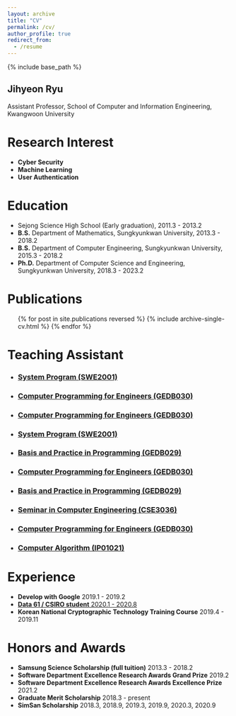```yaml
---
layout: archive
title: "CV"
permalink: /cv/
author_profile: true
redirect_from:
  - /resume
---
```

{% include base_path %}

## Jihyeon Ryu

Assistant Professor, School of Computer and Information Engineering, Kwangwoon University   


# Research Interest

* **Cyber Security**
* **Machine Learning**
* **User Authentication**

# Education

* Sejong Science High School (Early graduation), 2011.3 - 2013.2
* **B.S.** Department of Mathematics, Sungkyunkwan University, 2013.3 - 2018.2
* **B.S.** Department of Computer Engineering, Sungkyunkwan University, 2015.3 - 2018.2
* **Ph.D.** Department of Computer Science and Engineering, Sungkyunkwan University, 2018.3 - 2023.2

Publications
======
  <ul>{% for post in site.publications reversed %}
    {% include archive-single-cv.html %}
  {% endfor %}</ul>
  


# Teaching Assistant

* ### [System Program (SWE2001)](https://janicejihyeon.github.io/teaching/2018-spring-assistant-1)
* ### [Computer Programming for Engineers (GEDB030)](https://janicejihyeon.github.io/teaching/2018-spring-assistant-2)
* ### [Computer Programming for Engineers (GEDB030)](https://janicejihyeon.github.io/teaching/2018-spring-assistant-3)
* ### [System Program (SWE2001)](https://janicejihyeon.github.io/teaching/2018-fall-assistant-1)
* ### [Basis and Practice in Programming (GEDB029)](https://janicejihyeon.github.io/teaching/2018-fall-assistant-2)
* ### [Computer Programming for Engineers (GEDB030)](https://janicejihyeon.github.io/teaching/2019-spring-assistant-1)
* ### [Basis and Practice in Programming (GEDB029)](https://janicejihyeon.github.io/teaching/2019-fall-assistant-1)
* ### [Seminar in Computer Engineering (CSE3036)](https://janicejihyeon.github.io/teaching/2019-fall-assistant-2)
* ### [Computer Programming for Engineers (GEDB030)](https://janicejihyeon.github.io/teaching/2020-fall-assistant-1)
* ### [Computer Algorithm (IP01021)](https://janicejihyeon.github.io/teaching/2022-fall-lecturer-1)

  


# Experience

* **Develop with Google** 2019.1 - 2019.2
* [**Data 61 / CSIRO student**  2020.1 - 2020.8](https://research.csiro.au/distributed-systems-security/our-alumni/)
* **Korean National Cryptographic Technology Training Course** 2019.4 - 2019.11

# Honors and Awards

* **Samsung Science Scholarship (full tuition)** 2013.3 - 2018.2
* **Software Department Excellence Research Awards Grand Prize** 2019.2
* **Software Department Excellence Research Awards Excellence Prize** 2021.2
* **Graduate Merit Scholarship** 2018.3 - present
* **SimSan Scholarship** 2018.3, 2018.9, 2019.3, 2019.9, 2020.3, 2020.9
